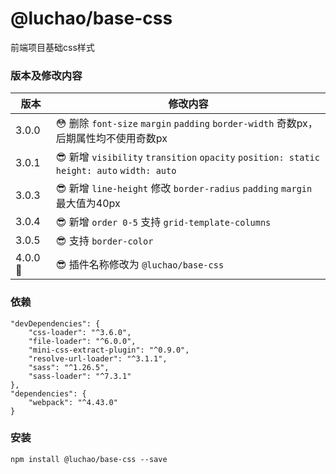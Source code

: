 # @luchao/base-css
前端项目基础css样式

### 版本及修改内容
版本  | 修改内容|
--------- | --------|
3.0.0  | :flushed: 删除 `font-size` `margin` `padding` `border-width` 奇数px，后期属性均不使用奇数px |
3.0.1  | :sunglasses: 新增 `visibility` `transition` `opacity` `position: static` `height: auto` `width: auto` |
3.0.3 | :sunglasses: 新增 `line-height` 修改 `border-radius` `padding` `margin` 最大值为40px |
3.0.4 | :sunglasses: 新增 `order 0-5` 支持 `grid-template-columns` |
3.0.5 | :sunglasses: 支持 `border-color` |
4.0.0 :cherry_blossom: | :sunglasses: 插件名称修改为 `@luchao/base-css` |
### 依赖

```
"devDependencies": {
    "css-loader": "^3.6.0",
    "file-loader": "^6.0.0",
    "mini-css-extract-plugin": "^0.9.0",
    "resolve-url-loader": "^3.1.1",
    "sass": "^1.26.5",
    "sass-loader": "^7.3.1"
},
"dependencies": {
    "webpack": "^4.43.0"
}
```


### 安装
    npm install @luchao/base-css --save